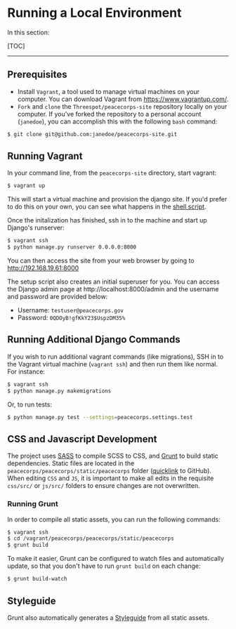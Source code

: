 <h1>Running a Local Environment</h1>

In this section:

[TOC]

<hr>

## Prerequisites

- Install `Vagrant`, a tool used to manage virtual machines on your computer. You can download Vagrant from https://www.vagrantup.com/.
- `Fork` and `clone` the `Threespot/peacecorps-site` repository locally on your computer. If you've forked the repository to a personal account (`janedoe`), you can accomplish this with the following `bash` command:

```bash
$ git clone git@github.com:janedoe/peacecorps-site.git
```

## Running Vagrant
In your command line, from the `peacecorps-site` directory, start vagrant:

```bash
$ vagrant up
```

This will start a virtual machine and provision the django site. If you'd prefer to do this on your own, you can see what happens in the [shell script](https://github.com/Threespot/peacecorps-site/blob/master/provision/dev/bootstrap.sh).

Once the initalization has finished, ssh in to the machine and start up Django's runserver:

```bash
$ vagrant ssh
$ python manage.py runserver 0.0.0.0:8000
```

You can then access the site from your web browser by going to http://192.168.19.61:8000

The setup script also creates an initial superuser for you. You can access the Django admin page at http://localhost:8000/admin and the username and password are provided below:

- Username: `testuser@peacecorps.gov`
- Password: `0QDOyB!gfKkY23$UspzDM35%`

## Running Additional Django Commands
If you wish to run additional vagrant commands (like migrations), SSH in to the Vagrant virtual machine (`vagrant ssh`) and then run them like normal. For instance:

```bash
$ vagrant ssh
$ python manage.py makemigrations
```

Or, to run tests:

```bash
$ python manage.py test --settings=peacecorps.settings.test
```

## CSS and Javascript Development
The project uses [SASS](http://sass-lang.com/) to compile SCSS to CSS, and [Grunt](http://gruntjs.com/) to build static dependencies. Static files are located in the `peacecorps/peacecorps/static/peacecorps` folder ([quicklink](https://github.com/Threespot/peacecorps-site/tree/master/peacecorps/peacecorps/static/peacecorps) to GitHub). When editing `CSS` and `JS`, it is important to make all edits in the requisite `css/src/` or  `js/src/` folders to ensure changes are not overwritten.

### Running Grunt
In order to compile all static assets, you can run the following commands:

```bash
$ vagrant ssh
$ cd /vagrant/peacecorps/peacecorps/static/peacecorps
$ grunt build
```

To make it easier, Grunt can be configured to watch files and automatically update, so that you don't have to run `grunt build` on each change:

```bash
$ grunt build-watch
```

## Styleguide
Grunt also automatically generates a [Styleguide](https://rawgit.com/Threespot/peacecorps-site/master/peacecorps/peacecorps/static/peacecorps/resources/styleguide/section-base.html) from all static assets.